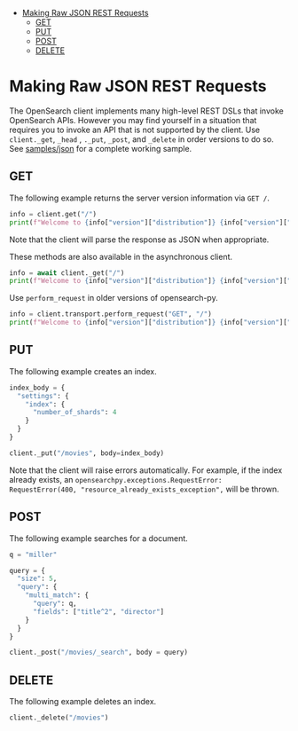 - [Making Raw JSON REST Requests](#making-raw-json-rest-requests)
  - [GET](#get)
  - [PUT](#put)
  - [POST](#post)
  - [DELETE](#delete)

# Making Raw JSON REST Requests

The OpenSearch client implements many high-level REST DSLs that invoke OpenSearch APIs. However you may find yourself in a situation that requires you to invoke an API that is not supported by the client. Use `client._get`, `_head` , `._put`, `_post`, and `_delete` in order versions to do so. See [samples/json](../samples/json) for a complete working sample.

## GET

The following example returns the server version information via `GET /`.

```python
info = client.get("/")
print(f"Welcome to {info["version"]["distribution"]} {info["version"]["number"]}!")
```

Note that the client will parse the response as JSON when appropriate.

These methods are also available in the asynchronous client.

```python
info = await client._get("/")
print(f"Welcome to {info["version"]["distribution"]} {info["version"]["number"]}!")
```

Use `perform_request` in older versions of opensearch-py.

```python
info = client.transport.perform_request("GET", "/")
print(f"Welcome to {info["version"]["distribution"]} {info["version"]["number"]}!")
```

## PUT

The following example creates an index.

```python
index_body = {
  "settings": {
    "index": {
      "number_of_shards": 4
    }
  }
}

client._put("/movies", body=index_body)
```

Note that the client will raise errors automatically. For example, if the index already exists, an `opensearchpy.exceptions.RequestError: RequestError(400, "resource_already_exists_exception",` will be thrown.

## POST

The following example searches for a document.

```python
q = "miller"

query = {
  "size": 5,
  "query": {
    "multi_match": {
      "query": q,
      "fields": ["title^2", "director"]
    }
  }
}

client._post("/movies/_search", body = query)
```

## DELETE

The following example deletes an index.

```python
client._delete("/movies")
```
